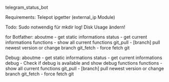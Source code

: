 telegram_status_bot

Requirements:
Telepot
ipgetter (external_ip Module)

Todo:
Sudo notwendig für mkdir log!
Disk Usage ändern!


for Botfather:
aboutme - get static informations
status - get current informations
functions - show all current functions
git_pull - [branch] pull newest version or change branch
git_fetch - force fetch git

Debug:
aboutme - get static informations
status - get current informations
debug - Check if debug is available and show debug functions
functions - show all current functions
git_pull - [branch] pull newest version or change branch
git_fetch - force fetch git
